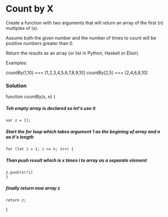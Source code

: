 # Count by X

Create a function with two arguments that will return an array of the first (n) multiples of (x).

Assume both the given number and the number of times to count will be positive numbers greater than 0.

Return the results as an array (or list in Python, Haskell or Elixir).

Examples:

countBy(1,10) === [1,2,3,4,5,6,7,8,9,10]
countBy(2,5) === [2,4,6,8,10]

### Solution

function countBy(x, n) {

##### Teh empty array is declared so let's use it

    var z = [];

##### Start the for loop which takes argument 1 as the begining of array and n as it's length

    for (let i = 1; i <= n; i++) {

##### Than push result which is x times i to array as a separate element

    z.push(x\*i)
    }

##### finally return new array z

    return z;

}

